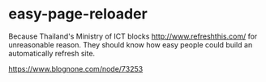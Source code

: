 # easy-page-reloader
Because Thailand's Ministry of ICT blocks http://www.refreshthis.com/ for unreasonable reason. 
They should know how easy people could build an automatically refresh site.

https://www.blognone.com/node/73253
